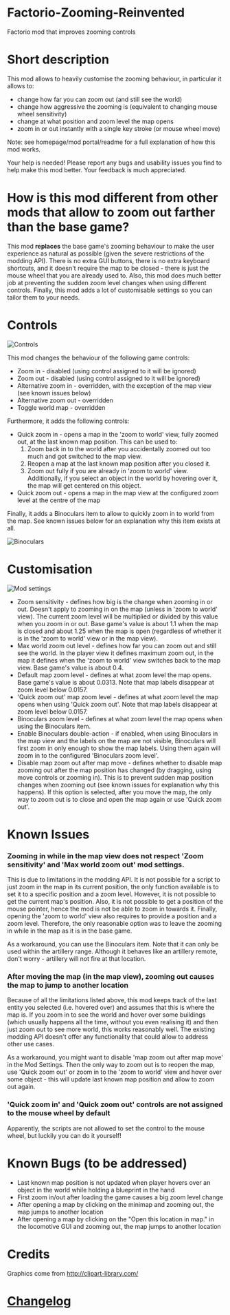 # Factorio-Zooming-Reinvented
Factorio mod that improves zooming controls


# Short description

This mod allows to heavily customise the zooming behaviour, in particular it allows to:

* change how far you can zoom out (and still see the world)
* change how aggressive the zooming is (equivalent to changing mouse wheel sensitivity)
* change at what position and zoom level the map opens
* zoom in or out instantly with a single key stroke (or mouse wheel move)

Note: see homepage/mod portal/readme for a full explanation of how this mod works.

Your help is needed! Please report any bugs and usability issues you find to help make this mod better. Your feedback is much appreciated.


# How is this mod different from other mods that allow to zoom out farther than the base game?

This mod **replaces** the base game's zooming behaviour to make the user experience as natural as possible (given the severe restrictions of the modding API). There is no extra GUI buttons, there is no extra keyboard shortcuts, and it doesn't require the map to be closed - there is just the mouse wheel that you are already used to. Also, this mod does much better job at preventing the sudden zoom level changes when using different controls. Finally, this mod adds a lot of customisable settings so you can tailor them to your needs.


# Controls

![Controls](https://raw.githubusercontent.com/Jarcionek/Factorio-Zooming-Reinvented/master/screenshots/controls.png)

This mod changes the behaviour of the following game controls:

* Zoom in - disabled (using control assigned to it will be ignored)
* Zoom out - disabled (using control assigned to it will be ignored)
* Alternative zoom in - overridden, with the exception of the map view (see known issues below)
* Alternative zoom out - overridden
* Toggle world map - overridden

Furthermore, it adds the following controls:

* Quick zoom in - opens a map in the 'zoom to world' view, fully zoomed out, at the last known map position. This can be used to:
    1. Zoom back in to the world after you accidentally zoomed out too much and got switched to the map view.
    2. Reopen a map at the last known map position after you closed it.
    3. Zoom out fully if you are already in 'zoom to world' view. Additionally, if you select an object in the world by hovering over it, the map will get centered on this object.
* Quick zoom out - opens a map in the map view at the configured zoom level at the centre of the map

Finally, it adds a Binoculars item to allow to quickly zoom in to world from the map. See known issues below for an explanation why this item exists at all.

![Binoculars](https://raw.githubusercontent.com/Jarcionek/Factorio-Zooming-Reinvented/master/screenshots/binoculars-screenshot.png)


# Customisation

![Mod settings](https://raw.githubusercontent.com/Jarcionek/Factorio-Zooming-Reinvented/master/screenshots/mod-settings.png)

* Zoom sensitivity - defines how big is the change when zooming in or out. Doesn't apply to zooming in on the map (unless in 'zoom to world' view). The current zoom level will be multiplied or divided by this value when you zoom in or out. Base game's value is about 1.1 when the map is closed and about 1.25 when the map is open (regardless of whether it is in the 'zoom to world' view or in the map view).
* Max world zoom out level - defines how far you can zoom out and still see the world. In the player view it defines maximum zoom out, in the map it defines when the 'zoom to world' view switches back to the map view. Base game's value is about 0.4.
* Default map zoom level - defines at what zoom level the map opens. Base game's value is about 0.0313. Note that map labels disappear at zoom level below 0.0157.
* 'Quick zoom out' map zoom level - defines at what zoom level the map opens when using 'Quick zoom out'. Note that map labels disappear at zoom level below 0.0157.
* Binoculars zoom level - defines at what zoom level the map opens when using the Binoculars item.
* Enable Binoculars double-action - if enabled, when using Binoculars in the map view and the labels on the map are not visible, Binoculars will first zoom in only enough to show the map labels. Using them again will zoom in to the configured 'Binoculars zoom level'.
* Disable map zoom out after map move - defines whether to disable map zooming out after the map position has changed (by dragging, using move controls or zooming in). This is to prevent sudden map position changes when zooming out (see known issues for explanation why this happens). If this option is selected, after you move the map, the only way to zoom out is to close and open the map again or use 'Quick zoom out'.


# Known Issues

### Zooming in while in the map view does not respect 'Zoom sensitivity' and 'Max world zoom out' mod settings.

This is due to limitations in the modding API. It is not possible for a script to just zoom in the map in its current position, the only function available is to set it to a specific position and a zoom level. However, it is not possible to get the current map's position. Also, it is not possible to get a position of the mouse pointer, hence the mod is not be able to zoom in towards it. Finally, opening the 'zoom to world' view also requires to provide a position and a zoom level. Therefore, the only reasonable option was to leave the zooming in while in the map as it is in the base game.

As a workaround, you can use the Binoculars item. Note that it can only be used within the artillery range. Although it behaves like an artillery remote, don't worry - artillery will not fire at that location.

### After moving the map (in the map view), zooming out causes the map to jump to another location

Because of all the limitations listed above, this mod keeps track of the last entity you selected (i.e. hovered over) and assumes that this is where the map is. If you zoom in to see the world and hover over some buildings (which usually happens all the time, without you even realising it) and then just zoom out to see more world, this works reasonably well. The existing modding API doesn't offer any functionality that could allow to address other use cases.

As a workaround, you might want to disable 'map zoom out after map move' in the Mod Settings. Then the only way to zoom out is to reopen the map, use 'Quick zoom out' or zoom in to the 'zoom to world' view and hover over some object - this will update last known map position and allow to zoom out again.

### 'Quick zoom in' and 'Quick zoom out' controls are not assigned to the mouse wheel by default

Apparently, the scripts are not allowed to set the control to the mouse wheel, but luckily you can do it yourself!


# Known Bugs (to be addressed)

* Last known map position is not updated when player hovers over an object in the world while holding a blueprint in the hand
* First zoom in/out after loading the game causes a big zoom level change
* After opening a map by clicking on the minimap and zooming out, the map jumps to another location
* After opening a map by clicking on the "Open this location in map." in the locomotive GUI and zooming out, the map jumps to another location


# Credits

Graphics come from http://clipart-library.com/


# [Changelog](https://raw.githubusercontent.com/Jarcionek/Factorio-Zooming-Reinvented/master/changelog.txt)
